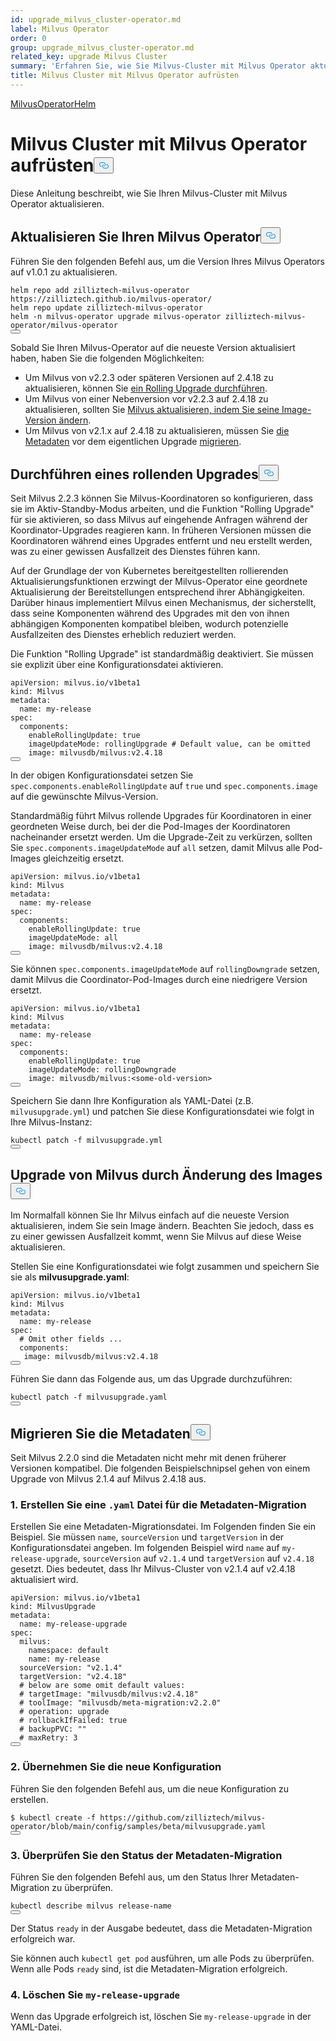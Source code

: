 ```yaml
---
id: upgrade_milvus_cluster-operator.md
label: Milvus Operator
order: 0
group: upgrade_milvus_cluster-operator.md
related_key: upgrade Milvus Cluster
summary: 'Erfahren Sie, wie Sie Milvus-Cluster mit Milvus Operator aktualisieren können.'
title: Milvus Cluster mit Milvus Operator aufrüsten
---
```

<div class="tab-wrapper"><a href="/docs/de/upgrade_milvus_cluster-operator.md" class='active '>Milvus</a><a href="/docs/de/upgrade_milvus_cluster-helm.md" class=''>OperatorHelm</a></div>
<h1 id="Upgrade-Milvus-Cluster-with-Milvus-Operator" class="common-anchor-header">Milvus Cluster mit Milvus Operator aufrüsten<button data-href="#Upgrade-Milvus-Cluster-with-Milvus-Operator" class="anchor-icon" translate="no">
      <svg translate="no"
        aria-hidden="true"
        focusable="false"
        height="20"
        version="1.1"
        viewBox="0 0 16 16"
        width="16"
      >
        <path
          fill="#0092E4"
          fill-rule="evenodd"
          d="M4 9h1v1H4c-1.5 0-3-1.69-3-3.5S2.55 3 4 3h4c1.45 0 3 1.69 3 3.5 0 1.41-.91 2.72-2 3.25V8.59c.58-.45 1-1.27 1-2.09C10 5.22 8.98 4 8 4H4c-.98 0-2 1.22-2 2.5S3 9 4 9zm9-3h-1v1h1c1 0 2 1.22 2 2.5S13.98 12 13 12H9c-.98 0-2-1.22-2-2.5 0-.83.42-1.64 1-2.09V6.25c-1.09.53-2 1.84-2 3.25C6 11.31 7.55 13 9 13h4c1.45 0 3-1.69 3-3.5S14.5 6 13 6z"
        ></path>
      </svg>
    </button></h1><p>Diese Anleitung beschreibt, wie Sie Ihren Milvus-Cluster mit Milvus Operator aktualisieren.</p>
<h2 id="Upgrade-your-Milvus-operator" class="common-anchor-header">Aktualisieren Sie Ihren Milvus Operator<button data-href="#Upgrade-your-Milvus-operator" class="anchor-icon" translate="no">
      <svg translate="no"
        aria-hidden="true"
        focusable="false"
        height="20"
        version="1.1"
        viewBox="0 0 16 16"
        width="16"
      >
        <path
          fill="#0092E4"
          fill-rule="evenodd"
          d="M4 9h1v1H4c-1.5 0-3-1.69-3-3.5S2.55 3 4 3h4c1.45 0 3 1.69 3 3.5 0 1.41-.91 2.72-2 3.25V8.59c.58-.45 1-1.27 1-2.09C10 5.22 8.98 4 8 4H4c-.98 0-2 1.22-2 2.5S3 9 4 9zm9-3h-1v1h1c1 0 2 1.22 2 2.5S13.98 12 13 12H9c-.98 0-2-1.22-2-2.5 0-.83.42-1.64 1-2.09V6.25c-1.09.53-2 1.84-2 3.25C6 11.31 7.55 13 9 13h4c1.45 0 3-1.69 3-3.5S14.5 6 13 6z"
        ></path>
      </svg>
    </button></h2><p>Führen Sie den folgenden Befehl aus, um die Version Ihres Milvus Operators auf v1.0.1 zu aktualisieren.</p>
<pre><code translate="no">helm repo <span class="hljs-keyword">add</span> zilliztech-milvus-<span class="hljs-keyword">operator</span> https:<span class="hljs-comment">//zilliztech.github.io/milvus-operator/</span>
helm repo update zilliztech-milvus-<span class="hljs-keyword">operator</span>
helm -n milvus-<span class="hljs-keyword">operator</span> upgrade milvus-<span class="hljs-keyword">operator</span> zilliztech-milvus-<span class="hljs-keyword">operator</span>/milvus-<span class="hljs-keyword">operator</span>
<button class="copy-code-btn"></button></code></pre>
<p>Sobald Sie Ihren Milvus-Operator auf die neueste Version aktualisiert haben, haben Sie die folgenden Möglichkeiten:</p>
<ul>
<li>Um Milvus von v2.2.3 oder späteren Versionen auf 2.4.18 zu aktualisieren, können Sie <a href="#Conduct-a-rolling-upgrade">ein Rolling Upgrade durchführen</a>.</li>
<li>Um Milvus von einer Nebenversion vor v2.2.3 auf 2.4.18 zu aktualisieren, sollten Sie <a href="#Upgrade-Milvus-by-changing-its-image">Milvus aktualisieren, indem Sie seine Image-Version ändern</a>.</li>
<li>Um Milvus von v2.1.x auf 2.4.18 zu aktualisieren, müssen Sie <a href="#Migrate-the-metadata">die Metadaten</a> vor dem eigentlichen Upgrade <a href="#Migrate-the-metadata">migrieren</a>.</li>
</ul>
<h2 id="Conduct-a-rolling-upgrade" class="common-anchor-header">Durchführen eines rollenden Upgrades<button data-href="#Conduct-a-rolling-upgrade" class="anchor-icon" translate="no">
      <svg translate="no"
        aria-hidden="true"
        focusable="false"
        height="20"
        version="1.1"
        viewBox="0 0 16 16"
        width="16"
      >
        <path
          fill="#0092E4"
          fill-rule="evenodd"
          d="M4 9h1v1H4c-1.5 0-3-1.69-3-3.5S2.55 3 4 3h4c1.45 0 3 1.69 3 3.5 0 1.41-.91 2.72-2 3.25V8.59c.58-.45 1-1.27 1-2.09C10 5.22 8.98 4 8 4H4c-.98 0-2 1.22-2 2.5S3 9 4 9zm9-3h-1v1h1c1 0 2 1.22 2 2.5S13.98 12 13 12H9c-.98 0-2-1.22-2-2.5 0-.83.42-1.64 1-2.09V6.25c-1.09.53-2 1.84-2 3.25C6 11.31 7.55 13 9 13h4c1.45 0 3-1.69 3-3.5S14.5 6 13 6z"
        ></path>
      </svg>
    </button></h2><p>Seit Milvus 2.2.3 können Sie Milvus-Koordinatoren so konfigurieren, dass sie im Aktiv-Standby-Modus arbeiten, und die Funktion "Rolling Upgrade" für sie aktivieren, so dass Milvus auf eingehende Anfragen während der Koordinator-Upgrades reagieren kann. In früheren Versionen müssen die Koordinatoren während eines Upgrades entfernt und neu erstellt werden, was zu einer gewissen Ausfallzeit des Dienstes führen kann.</p>
<p>Auf der Grundlage der von Kubernetes bereitgestellten rollierenden Aktualisierungsfunktionen erzwingt der Milvus-Operator eine geordnete Aktualisierung der Bereitstellungen entsprechend ihrer Abhängigkeiten. Darüber hinaus implementiert Milvus einen Mechanismus, der sicherstellt, dass seine Komponenten während des Upgrades mit den von ihnen abhängigen Komponenten kompatibel bleiben, wodurch potenzielle Ausfallzeiten des Dienstes erheblich reduziert werden.</p>
<p>Die Funktion "Rolling Upgrade" ist standardmäßig deaktiviert. Sie müssen sie explizit über eine Konfigurationsdatei aktivieren.</p>
<pre><code translate="no" class="language-yaml">apiVersion: milvus.io/v1beta1
kind: Milvus
metadata:
  name: my-release
spec:
  components:
    enableRollingUpdate: <span class="hljs-literal">true</span>
    imageUpdateMode: rollingUpgrade <span class="hljs-comment"># Default value, can be omitted</span>
    image: milvusdb/milvus:v2.4.18
<button class="copy-code-btn"></button></code></pre>
<p>In der obigen Konfigurationsdatei setzen Sie <code translate="no">spec.components.enableRollingUpdate</code> auf <code translate="no">true</code> und <code translate="no">spec.components.image</code> auf die gewünschte Milvus-Version.</p>
<p>Standardmäßig führt Milvus rollende Upgrades für Koordinatoren in einer geordneten Weise durch, bei der die Pod-Images der Koordinatoren nacheinander ersetzt werden. Um die Upgrade-Zeit zu verkürzen, sollten Sie <code translate="no">spec.components.imageUpdateMode</code> auf <code translate="no">all</code> setzen, damit Milvus alle Pod-Images gleichzeitig ersetzt.</p>
<pre><code translate="no" class="language-yaml">apiVersion: milvus.io/v1beta1
kind: Milvus
metadata:
  name: my-release
spec:
  components:
    enableRollingUpdate: <span class="hljs-literal">true</span>
    imageUpdateMode: all
    image: milvusdb/milvus:v2.4.18
<button class="copy-code-btn"></button></code></pre>
<p>Sie können <code translate="no">spec.components.imageUpdateMode</code> auf <code translate="no">rollingDowngrade</code> setzen, damit Milvus die Coordinator-Pod-Images durch eine niedrigere Version ersetzt.</p>
<pre><code translate="no" class="language-yaml">apiVersion: milvus.io/v1beta1
kind: Milvus
metadata:
  name: my-release
spec:
  components:
    enableRollingUpdate: <span class="hljs-literal">true</span>
    imageUpdateMode: rollingDowngrade
    image: milvusdb/milvus:&lt;some-old-version&gt;
<button class="copy-code-btn"></button></code></pre>
<p>Speichern Sie dann Ihre Konfiguration als YAML-Datei (z.B. <code translate="no">milvusupgrade.yml</code>) und patchen Sie diese Konfigurationsdatei wie folgt in Ihre Milvus-Instanz:</p>
<pre><code translate="no" class="language-shell">kubectl patch -f milvusupgrade.yml
<button class="copy-code-btn"></button></code></pre>
<h2 id="Upgrade-Milvus-by-changing-its-image" class="common-anchor-header">Upgrade von Milvus durch Änderung des Images<button data-href="#Upgrade-Milvus-by-changing-its-image" class="anchor-icon" translate="no">
      <svg translate="no"
        aria-hidden="true"
        focusable="false"
        height="20"
        version="1.1"
        viewBox="0 0 16 16"
        width="16"
      >
        <path
          fill="#0092E4"
          fill-rule="evenodd"
          d="M4 9h1v1H4c-1.5 0-3-1.69-3-3.5S2.55 3 4 3h4c1.45 0 3 1.69 3 3.5 0 1.41-.91 2.72-2 3.25V8.59c.58-.45 1-1.27 1-2.09C10 5.22 8.98 4 8 4H4c-.98 0-2 1.22-2 2.5S3 9 4 9zm9-3h-1v1h1c1 0 2 1.22 2 2.5S13.98 12 13 12H9c-.98 0-2-1.22-2-2.5 0-.83.42-1.64 1-2.09V6.25c-1.09.53-2 1.84-2 3.25C6 11.31 7.55 13 9 13h4c1.45 0 3-1.69 3-3.5S14.5 6 13 6z"
        ></path>
      </svg>
    </button></h2><p>Im Normalfall können Sie Ihr Milvus einfach auf die neueste Version aktualisieren, indem Sie sein Image ändern. Beachten Sie jedoch, dass es zu einer gewissen Ausfallzeit kommt, wenn Sie Milvus auf diese Weise aktualisieren.</p>
<p>Stellen Sie eine Konfigurationsdatei wie folgt zusammen und speichern Sie sie als <strong>milvusupgrade.yaml</strong>:</p>
<pre><code translate="no" class="language-yaml">apiVersion: milvus.io/v1beta1
kind: Milvus
metadata:
  name: my-release
spec:
  <span class="hljs-comment"># Omit other fields ...</span>
  components:
   image: milvusdb/milvus:v2.4.18
<button class="copy-code-btn"></button></code></pre>
<p>Führen Sie dann das Folgende aus, um das Upgrade durchzuführen:</p>
<pre><code translate="no" class="language-shell">kubectl patch -f milvusupgrade.yaml
<button class="copy-code-btn"></button></code></pre>
<h2 id="Migrate-the-metadata" class="common-anchor-header">Migrieren Sie die Metadaten<button data-href="#Migrate-the-metadata" class="anchor-icon" translate="no">
      <svg translate="no"
        aria-hidden="true"
        focusable="false"
        height="20"
        version="1.1"
        viewBox="0 0 16 16"
        width="16"
      >
        <path
          fill="#0092E4"
          fill-rule="evenodd"
          d="M4 9h1v1H4c-1.5 0-3-1.69-3-3.5S2.55 3 4 3h4c1.45 0 3 1.69 3 3.5 0 1.41-.91 2.72-2 3.25V8.59c.58-.45 1-1.27 1-2.09C10 5.22 8.98 4 8 4H4c-.98 0-2 1.22-2 2.5S3 9 4 9zm9-3h-1v1h1c1 0 2 1.22 2 2.5S13.98 12 13 12H9c-.98 0-2-1.22-2-2.5 0-.83.42-1.64 1-2.09V6.25c-1.09.53-2 1.84-2 3.25C6 11.31 7.55 13 9 13h4c1.45 0 3-1.69 3-3.5S14.5 6 13 6z"
        ></path>
      </svg>
    </button></h2><p>Seit Milvus 2.2.0 sind die Metadaten nicht mehr mit denen früherer Versionen kompatibel. Die folgenden Beispielschnipsel gehen von einem Upgrade von Milvus 2.1.4 auf Milvus 2.4.18 aus.</p>
<h3 id="1-Create-a-yaml-file-for-metadata-migration" class="common-anchor-header">1. Erstellen Sie eine <code translate="no">.yaml</code> Datei für die Metadaten-Migration</h3><p>Erstellen Sie eine Metadaten-Migrationsdatei. Im Folgenden finden Sie ein Beispiel. Sie müssen <code translate="no">name</code>, <code translate="no">sourceVersion</code> und <code translate="no">targetVersion</code> in der Konfigurationsdatei angeben. Im folgenden Beispiel wird <code translate="no">name</code> auf <code translate="no">my-release-upgrade</code>, <code translate="no">sourceVersion</code> auf <code translate="no">v2.1.4</code> und <code translate="no">targetVersion</code> auf <code translate="no">v2.4.18</code> gesetzt. Dies bedeutet, dass Ihr Milvus-Cluster von v2.1.4 auf v2.4.18 aktualisiert wird.</p>
<pre><code translate="no">apiVersion: milvus.io/v1beta1
kind: MilvusUpgrade
metadata:
  name: my-release-upgrade
spec:
  milvus:
    namespace: default
    name: my-release
  sourceVersion: <span class="hljs-string">&quot;v2.1.4&quot;</span>
  targetVersion: <span class="hljs-string">&quot;v2.4.18&quot;</span>
  <span class="hljs-comment"># below are some omit default values:</span>
  <span class="hljs-comment"># targetImage: &quot;milvusdb/milvus:v2.4.18&quot;</span>
  <span class="hljs-comment"># toolImage: &quot;milvusdb/meta-migration:v2.2.0&quot;</span>
  <span class="hljs-comment"># operation: upgrade</span>
  <span class="hljs-comment"># rollbackIfFailed: true</span>
  <span class="hljs-comment"># backupPVC: &quot;&quot;</span>
  <span class="hljs-comment"># maxRetry: 3</span>
<button class="copy-code-btn"></button></code></pre>
<h3 id="2-Apply-the-new-configuration" class="common-anchor-header">2. Übernehmen Sie die neue Konfiguration</h3><p>Führen Sie den folgenden Befehl aus, um die neue Konfiguration zu erstellen.</p>
<pre><code translate="no">$ kubectl create -f <span class="hljs-attr">https</span>:<span class="hljs-comment">//github.com/zilliztech/milvus-operator/blob/main/config/samples/beta/milvusupgrade.yaml</span>
<button class="copy-code-btn"></button></code></pre>
<h3 id="3-Check-the-status-of-metadata-migration" class="common-anchor-header">3. Überprüfen Sie den Status der Metadaten-Migration</h3><p>Führen Sie den folgenden Befehl aus, um den Status Ihrer Metadaten-Migration zu überprüfen.</p>
<pre><code translate="no">kubectl describe milvus release-name
<button class="copy-code-btn"></button></code></pre>
<p>Der Status <code translate="no">ready</code> in der Ausgabe bedeutet, dass die Metadaten-Migration erfolgreich war.</p>
<p>Sie können auch <code translate="no">kubectl get pod</code> ausführen, um alle Pods zu überprüfen. Wenn alle Pods <code translate="no">ready</code> sind, ist die Metadaten-Migration erfolgreich.</p>
<h3 id="4-Delete-my-release-upgrade" class="common-anchor-header">4. Löschen Sie <code translate="no">my-release-upgrade</code></h3><p>Wenn das Upgrade erfolgreich ist, löschen Sie <code translate="no">my-release-upgrade</code> in der YAML-Datei.</p>
